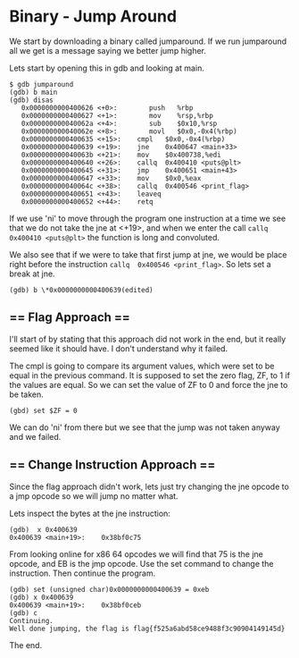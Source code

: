 # Binary - Jump Around

We start by downloading a binary called jumparound.
If we run jumparound all we get is a message saying we better jump higher. 

Lets start by opening this in gdb and looking at main.

```
$ gdb jumparound
(gdb) b main
(gdb) disas
   0x0000000000400626 <+0>:        push   %rbp
   0x0000000000400627 <+1>:        mov    %rsp,%rbp
   0x000000000040062a <+4>:        sub    $0x10,%rsp
   0x000000000040062e <+8>:        movl   $0x0,-0x4(%rbp)
   0x0000000000400635 <+15>:    cmpl   $0x0,-0x4(%rbp)
   0x0000000000400639 <+19>:    jne    0x400647 <main+33>
   0x000000000040063b <+21>:    mov    $0x400738,%edi
   0x0000000000400640 <+26>:    callq  0x400410 <puts@plt>
   0x0000000000400645 <+31>:    jmp    0x400651 <main+43>
   0x0000000000400647 <+33>:    mov    $0x0,%eax
   0x000000000040064c <+38>:    callq  0x400546 <print_flag>
   0x0000000000400651 <+43>:    leaveq 
   0x0000000000400652 <+44>:    retq
```

If we use 'ni' to move through the program one instruction at a time we see that we do not take the jne at <+19>, and when we enter the call `callq  0x400410 <puts@plt>` the function is long and convoluted. 

We also see that if we were to take that first jump at jne, we would be place right before the instruction `callq  0x400546 <print_flag>`. So lets set a break at jne.

`(gdb) b \*0x0000000000400639(edited)`

## == Flag Approach ==

I'll start of by stating that this approach did not work in the end, but it really seemed like it should have. I don't understand why it failed.

The cmpl is going to compare its argument values, which were set to be equal in the previous command. It is supposed to set the zero flag, ZF, to 1 if the values are equal. So we can set the value of ZF to 0 and force the jne to be taken.

`(gbd) set $ZF = 0`

We can do 'ni' from there but we see that the jump was not taken anyway and we failed. 

## == Change Instruction Approach ==

Since the flag approach didn't work, lets just try changing the jne opcode to a jmp opcode so we will jump no matter what.

Lets inspect the bytes at the jne instruction:

```
(gdb)  x 0x400639
0x400639 <main+19>:    0x38bf0c75
```

From looking online for x86 64 opcodes we will find that 75 is the jne opcode, and EB is the jmp opcode. Use the set command to change the instruction. Then continue the program.

```
(gdb) set (unsigned char)0x0000000000400639 = 0xeb
(gdb) x 0x400639
0x400639 <main+19>:    0x38bf0ceb
(gdb) c
Continuing.
Well done jumping, the flag is flag{f525a6abd58ce9488f3c90904149145d}
```

The end.
